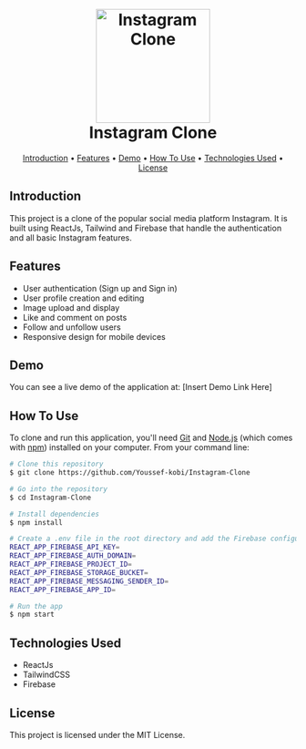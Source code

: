 <h1 align="center">
  <br>
  <img src="https://user-images.githubusercontent.com/52678976/188252738-bfd70786-b201-4fc3-8ad1-64bde8906403.png" alt="Instagram Clone" width="200">
  <br>
  Instagram Clone
  <br>
</h1>

<p align="center">
  <a href="#introduction">Introduction</a> •
  <a href="#features">Features</a> •
  <a href="#demo">Demo</a> •
  <a href="#how-to-use">How To Use</a> •
  <a href="#technologies-used">Technologies Used</a> •
  <a href="#license">License</a>
</p>

<!-- ![screenshot](https://i.imgur.com/wG3AuqL.png) -->

## Introduction

This project is a clone of the popular social media platform Instagram. It is built using ReactJs, Tailwind and Firebase that handle the authentication and all basic Instagram features.

## Features

- User authentication (Sign up and Sign in)
- User profile creation and editing
- Image upload and display
- Like and comment on posts
- Follow and unfollow users
- Responsive design for mobile devices

## Demo

You can see a live demo of the application at: [Insert Demo Link Here]

## How To Use

To clone and run this application, you'll need [Git](https://git-scm.com) and [Node.js](https://nodejs.org/en/download/) (which comes with [npm](http://npmjs.com)) installed on your computer. From your command line:

```bash
# Clone this repository
$ git clone https://github.com/Youssef-kobi/Instagram-Clone

# Go into the repository
$ cd Instagram-Clone

# Install dependencies
$ npm install

# Create a .env file in the root directory and add the Firebase configuration variables in the following format:
REACT_APP_FIREBASE_API_KEY=
REACT_APP_FIREBASE_AUTH_DOMAIN=
REACT_APP_FIREBASE_PROJECT_ID=
REACT_APP_FIREBASE_STORAGE_BUCKET=
REACT_APP_FIREBASE_MESSAGING_SENDER_ID=
REACT_APP_FIREBASE_APP_ID=

# Run the app
$ npm start
```

## Technologies Used
- ReactJs
- TailwindCSS
- Firebase
## License
This project is licensed under the MIT License.
